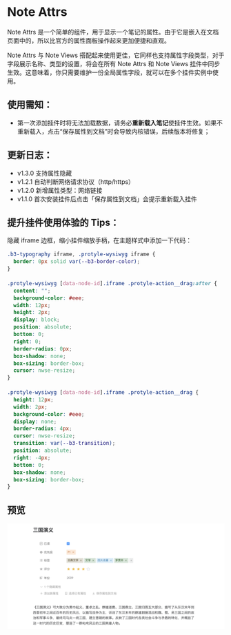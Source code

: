 # Note Attrs

Note Attrs 是一个简单的组件，用于显示一个笔记的属性。由于它是嵌入在文档页面中的，所以比官方的属性面板操作起来更加便捷和直观。

Note Attrs 与 Note Views 搭配起来使用更佳，它同样也支持属性字段类型，对于字段展示名称、类型的设置，将会在所有 Note Attrs 和 Note Views 挂件中同步生效。这意味着，你只需要维护一份全局属性字段，就可以在多个挂件实例中使用。

## 使用需知：

- 第一次添加挂件时将无法加载数据，请务必**重新载入笔记**使挂件生效。如果不重新载入，点击“保存属性到文档”时会导致内核错误，后续版本将修复；

## 更新日志：

- v1.3.0 支持属性隐藏
- v1.2.1 自动判断网络请求协议（http/https）
- v1.2.0 新增属性类型：网络链接
- v1.1.0 首次安装挂件后点击「保存属性到文档」会提示重新载入挂件

## 提升挂件使用体验的 Tips：

隐藏 iframe 边框，缩小挂件缩放手柄，在主题样式中添加一下代码：

```css
.b3-typography iframe, .protyle-wysiwyg iframe {
  border: 0px solid var(--b3-border-color);
}

.protyle-wysiwyg [data-node-id].iframe .protyle-action__drag:after {
  content: "";
  background-color: #eee;
  width: 12px;
  height: 2px;
  display: block;
  position: absolute;
  bottom: 0;
  right: 0;
  border-radius: 0px;
  box-shadow: none;
  box-sizing: border-box;
  cursor: nwse-resize;
}

.protyle-wysiwyg [data-node-id].iframe .protyle-action__drag {
  height: 12px;
  width: 2px;
  background-color: #eee;
  display: none;
  border-radius: 4px;
  cursor: nwse-resize;
  transition: var(--b3-transition);
  position: absolute;
  right: -4px;
  bottom: 0;
  box-shadow: none;
  box-sizing: border-box;
}
```

## 预览

![preview](https://raw.githubusercontent.com/langzhou/note-attrs/main/preview.png)